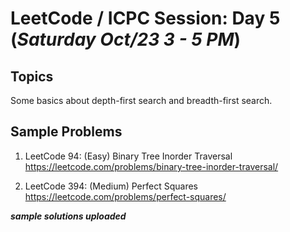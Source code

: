 # LeetCode / ICPC Session: Day 5 (***Saturday Oct/23 3 - 5 PM***)

## Topics
Some basics about depth-first search and breadth-first search.

## Sample Problems

1. LeetCode 94: (Easy) Binary Tree Inorder Traversal  
https://leetcode.com/problems/binary-tree-inorder-traversal/  

2. LeetCode 394: (Medium) Perfect Squares  
https://leetcode.com/problems/perfect-squares/  

___sample solutions uploaded___